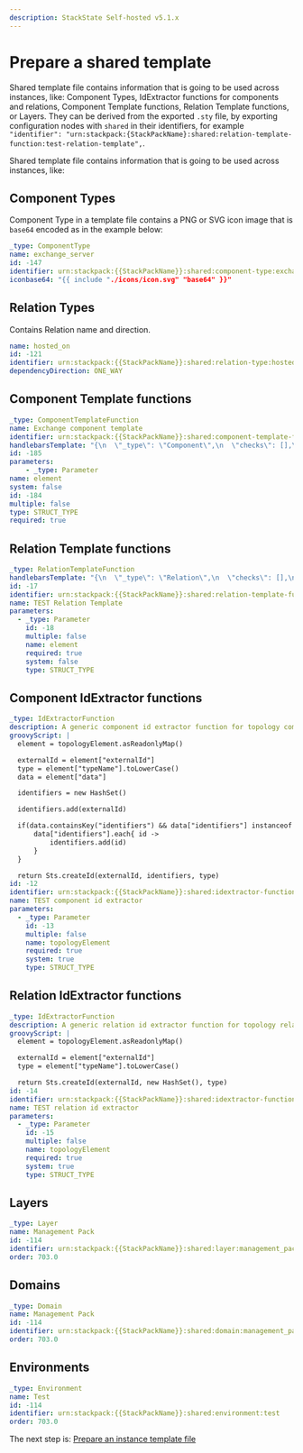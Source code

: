 ```yaml
---
description: StackState Self-hosted v5.1.x 
---
```


# Prepare a shared template

Shared template file contains information that is going to be used across instances, like: Component Types, IdExtractor functions for components and relations, Component Template functions, Relation Template functions, or Layers. They can be derived from the exported `.sty` file, by exporting configuration nodes with `shared` in their identifiers, for example `"identifier": "urn:stackpack:{StackPackName}:shared:relation-template-function:test-relation-template",`.

Shared template file contains information that is going to be used across instances, like:

## Component Types

Component Type in a template file contains a PNG or SVG icon image that is `base64` encoded as in the example below:

```yaml
_type: ComponentType
name: exchange_server
id: -147
identifier: urn:stackpack:{{StackPackName}}:shared:component-type:exchange-server
iconbase64: "{{ include "./icons/icon.svg" "base64" }}"
```

## Relation Types

Contains Relation name and direction.

```yaml
name: hosted_on
id: -121
identifier: urn:stackpack:{{StackPackName}}:shared:relation-type:hosted_on
dependencyDirection: ONE_WAY
```

## Component Template functions

```yaml
_type: ComponentTemplateFunction
name: Exchange component template
identifier: urn:stackpack:{{StackPackName}}:shared:component-template-function:exchange-component-template
handlebarsTemplate: "{\n  \"_type\": \"Component\",\n  \"checks\": [],\n  \"streams\": [],\n  \"labels\": \{{#if element.data.labels\}}[\n    \{{# join element.data.labels \",\" \}}\n    {\n      \"_type\": \"Label\",\n      \"name\": \"\{{ this \}}\"\n    }\n    \{{/ join \}}\n  ]\{{else\}}[]\{{/if\}},\n  \"name\": \"\{{#if element.data.name\}}\{{ element.data.name \}}\{{else\}}\{{ element.externalId \}}\{{/if\}}\",\n\{{#if element.data.description\}}\"description\": \"\{{ element.data.description \}}\",\{{/if\}}\n\"type\" : \{{ getOrCreate \"ComponentType\" element.type.name \"Exchange component\" \}},\n  \"version\": \"\{{ element.data.version \}}\",\n  \"layer\": \{{ getOrCreate \"Layer\" element.data.layer \"Exchange Orgnization\" \}},\n  \"domain\": \{{ getOrCreate \"Domain\" element.data.domain \"TEST\" \}},\n  \"environments\": [\n    \{{ getOrCreate \"Environment\" element.data.environment \"Production\" \}}\n  ]\n}\n"
id: -185
parameters:
    - _type: Parameter
name: element
system: false
id: -184
multiple: false
type: STRUCT_TYPE
required: true

```

## Relation Template functions

```yaml
_type: RelationTemplateFunction
handlebarsTemplate: "{\n  \"_type\": \"Relation\",\n  \"checks\": [],\n  \"streams\": [],\n  \"labels\": [],\n  \"name\": \"\{{ element.name \}}\",\n  \"description\": \"\{{ element.description \}}\",\n  \"type\": \{{ getOrCreate \"RelationType\" element.type.name \"test-generic-relation\" \}},\n  \"dependencyDirection\": \"ONE_WAY\",\n  \"source\": \{{ element.sourceId \}},\n  \"target\": \{{ element.targetId \}}\n}\n"
id: -17
identifier: urn:stackpack:{{StackPackName}}:shared:relation-template-function:relation-template
name: TEST Relation Template
parameters:
  - _type: Parameter
    id: -18
    multiple: false
    name: element
    required: true
    system: false
    type: STRUCT_TYPE
```

## Component IdExtractor functions

```yaml
_type: IdExtractorFunction
description: A generic component id extractor function for topology component elements.
groovyScript: |
  element = topologyElement.asReadonlyMap()

  externalId = element["externalId"]
  type = element["typeName"].toLowerCase()
  data = element["data"]

  identifiers = new HashSet()

  identifiers.add(externalId)

  if(data.containsKey("identifiers") && data["identifiers"] instanceof List<String>) {
      data["identifiers"].each{ id ->
          identifiers.add(id)
      }
  }

  return Sts.createId(externalId, identifiers, type)
id: -12
identifier: urn:stackpack:{{StackPackName}}:shared:idextractor-function:component-id-extractor
name: TEST component id extractor
parameters:
  - _type: Parameter
    id: -13
    multiple: false
    name: topologyElement
    required: true
    system: true
    type: STRUCT_TYPE

```

## Relation IdExtractor functions

```yaml
_type: IdExtractorFunction
description: A generic relation id extractor function for topology relation elements.
groovyScript: |
  element = topologyElement.asReadonlyMap()

  externalId = element["externalId"]
  type = element["typeName"].toLowerCase()

  return Sts.createId(externalId, new HashSet(), type)
id: -14
identifier: urn:stackpack:{{StackPackName}}:shared:idextractor-function:relation-id-extractor
name: TEST relation id extractor
parameters:
  - _type: Parameter
    id: -15
    multiple: false
    name: topologyElement
    required: true
    system: true
    type: STRUCT_TYPE
```

## Layers

```yaml
_type: Layer
name: Management Pack
id: -114
identifier: urn:stackpack:{{StackPackName}}:shared:layer:management_pack
order: 703.0
```

## Domains

```yaml
_type: Domain
name: Management Pack
id: -114
identifier: urn:stackpack:{{StackPackName}}:shared:domain:management_pack
order: 703.0

```

## Environments

```yaml
_type: Environment
name: Test
id: -114
identifier: urn:stackpack:{{StackPackName}}:shared:environment:test
order: 703.0
```

The next step is: [Prepare an instance template file](prepare_instance_template_file.md)

